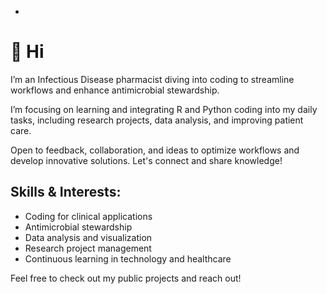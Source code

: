 - 

# 👋 Hi

I’m an Infectious Disease pharmacist diving into coding to streamline workflows and enhance antimicrobial stewardship.

I’m focusing on learning and integrating R and Python coding into my daily tasks, including research projects, data analysis, and improving patient care.

Open to feedback, collaboration, and ideas to optimize workflows and develop innovative solutions. Let's connect and share knowledge!

## Skills & Interests:
- Coding for clinical applications
- Antimicrobial stewardship
- Data analysis and visualization
- Research project management
- Continuous learning in technology and healthcare

Feel free to check out my public projects and reach out!
